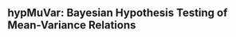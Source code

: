 
hypMuVar: Bayesian Hypothesis Testing of Mean-Variance Relations
----------------------------------------------------------------
